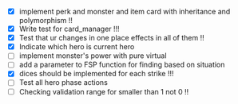 - [x] implement perk and monster and item card with inheritance and polymorphism !!
- [X] Write test for card_manager !!!
- [X] Test that ur changes in one place effects in all of them !!
- [X] Indicate which hero is current hero
- [ ] implement monster's power with pure virtual
- [ ] add a parameter to FSP function for finding based on situation
- [X] dices should be implemented for each strike !!!
- [ ] Test all hero phase actions
- [ ] Checking validation range for smaller than 1 not 0 !!
